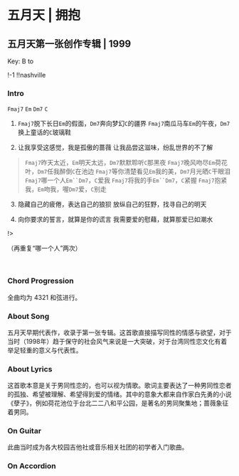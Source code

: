 # 五月天 | 拥抱
## 五月天第一张创作专辑 | 1999

Key: B to 

!-1
!!nashville

### Intro
`Fmaj7`  `Em` `Dm7` `C`

1. `Fmaj7`脱下长日`Em`的假面，`Dm7`奔向梦幻`C`的疆界
   `Fmaj7`南瓜马车`Em`的午夜，`Dm7`换上童话的`C`玻璃鞋

2. 让我享受这感觉，我是孤傲的蔷薇
   让我品尝这滋味，纷乱世界的不了解

> `Fmaj7`昨天太近，`Em`明天太远，`Dm7`默默聆听`C`那黑夜
> `Fmaj7`晚风吻尽`Em`荷花叶，`Dm7`任我醉倒`C`在池边
> `Fmaj7`等你清楚看见`Em`我的美，`Dm7`月光晒`C`干眼泪
> `Fmaj7`哪一个人`Em``Dm7`，`C`爱我
> `Fmaj7`将我的手`Em``Dm7`，`C`紧握
> `Fmaj7`抱紧我，`Em`吻我，喔`Dm7`爱，`C`别走

3. 隐藏自己的疲倦，表达自己的狼狈
   放纵自己的狂野，找寻自己的明天

4. 向你要求的誓言，就算是你的谎言
   我需要爱的慰藉，就算那爱已如潮水

!>

（再重复“哪一个人”两次）


&nbsp;&nbsp;

### Chord Progression
全曲均为 4321 和弦进行。

### About Song
五月天早期代表作，收录于第一张专辑。这首歌直接描写同性的情感与欲望，对于当时（1998年）趋于保守的社会风气来说是一大突破，对于台湾同性恋文化有着举足轻重的意义与代表性。

### About Lyrics
这首歌本意是关于男同性恋的，也可以视为情歌。歌词主要表达了一种男同性恋者的孤独、希望被理解、希望得到爱的情绪。其中的意象大都来自作家白先勇的小说《孽子》，例如荷花池位于台北二二八和平公园，是著名的男同聚集地；蔷薇象征着男同。

### On Guitar
此曲当时成为各大校园吉他社或音乐相关社团的初学者入门歌曲。

### On Accordion